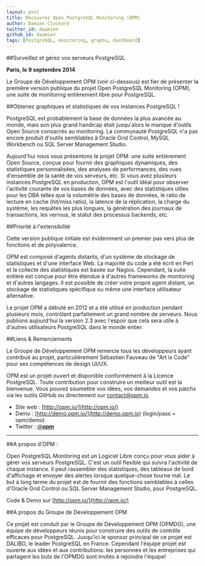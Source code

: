 ```yaml
---
layout: post
title: Découvrez Open PostgreSQL Monitoring (OPM) 
author: Damien Clochard
twitter_id: daamien
github_id: daamien
tags: [PostgreSQL, monitoring, graphs, dashboard]
---
```

##Surveillez et gérez vos serveurs PostgreSQL

__Paris, le 9 septembre 2014__

Le Groupe de Développement OPM (voir ci-dessous) est fier de présenter la première version publique du projet Open PostgreSQL Monitoring (OPM), une suite de monitoring entièrement libre pour PostgreSQL.

<!--MORE-->

##Obtenez graphiques et statistiques de vos instances PostgreSQL !

PostgreSQL est probablement la base de données la plus avancée au monde, mais son plus grand handicap était jusqu'alors le manque d'outils Open Source consacrés au monitoring. La communauté PostgreSQL n'a pas encore produit d'outils semblables à Oracle Grid Control, MySQL Workbench ou SQL Server Management Studio.

Aujourd'hui nous vous présentons le projet OPM: une suite entièrement Open Source, conçue pour fournir des graphiques dynamiques, des statistiques personnalisées, des analyses de performances, des vues d'ensemble de la santé de vos serveurs, etc. Si vous avez plusieurs instances PostgreSQL en production, OPM est l'outil idéal pour observer l'activité courante de vos bases de données, avec des statistiques utiles pour les DBA telles que la volumétrie des bases de données, le ratio de lecture en cache (hit/miss ratio), la latence de la réplication, la charge du système, les requêtes les plus longues, la génération des journaux de transactions, les verrous, le statut des processus backends, etc.

##Priorité à l'extensibilité

Cette version publique initiale est évidemment un premier pas vers plus de fonctions et de polyvalence. 

OPM est composé d'agents distants, d'un système de stockage de statistiques et d'une interface Web. La majorité du code a été écrit en Perl et la collecte des statistiques est basée sur Nagios. Cependant, la suite entière est conçue pour être étendue à d'autres frameworks de monitoring et d'autres langages. Il est possible de créer votre propre agent distant, un stockage de statistiques spécifique ou même une interface utilisateur alternative.

Le projet OPM a débuté en 2012 et a été utilisé en production pendant plusieurs mois, contrôlant parfaitement un grand nombre de serveurs. Nous publions aujourd'hui la version 2.3 avec l'espoir que cela sera utile à d'autres utilisateurs PostgreSQL dans le monde entier.

##Liens & Remerciements

Le Groupe de Développement OPM remercie tous les développeurs ayant contribué au projet, particulièrement Sébastien Fauveau de "Art is Code" pour ses compétences de design UI/UX.
 
OPM est un projet ouvert et disponible conformément à la Licence PostgreSQL. Toute contribution pour construire un meilleur outil est la bienvenue. Vous pouvez soumettre vos idées, vos demandes et vos patchs via les outils GitHub ou directement sur contact@opm.io.


* Site web : [http://opm.io/](http://opm.io/)
* Demo : [http://demo.opm.io/](http://demo.opm.io) (login/pass = opm/demo) 
* Twitter : [@__opm__](http://twitter.com/__opm__)

----

##A propos d'OPM :

Open PostgreSQL Monitoring est un Logiciel Libre conçu pour vous aider à gérer vos serveurs PostgreSQL. C'est un outil flexible qui suivra l'activité de chaque instance. Il peut rassembler des statistiques, des tableaux de bord d'affichage et envoyer des alertes lorsque quelque-chose tourne mal. Le but à long terme du projet est de fournir des fonctions semblables à celles d'Oracle Grid Control ou SQL Server Management Studio, pour PostgreSQL.

Code & Demo sur [http://opm.io/](http://opm.io/)

##A propos du Groupe de Développement OPM

Ce projet est conduit par le Groupe de Développement OPM (OPMDG), une équipe de développeurs réunis pour construire des outils de contrôle efficaces pour PostgreSQL. Jusqu'ici le sponsor principal de ce projet est DALIBO, le leader PostgreSQL en France. Cependant l'équipe projet est ouverte aux idées et aux contributions: les personnes et les entreprises qui partagent les buts de l'OPMDG sont invités à rejoindre l'équipe!
